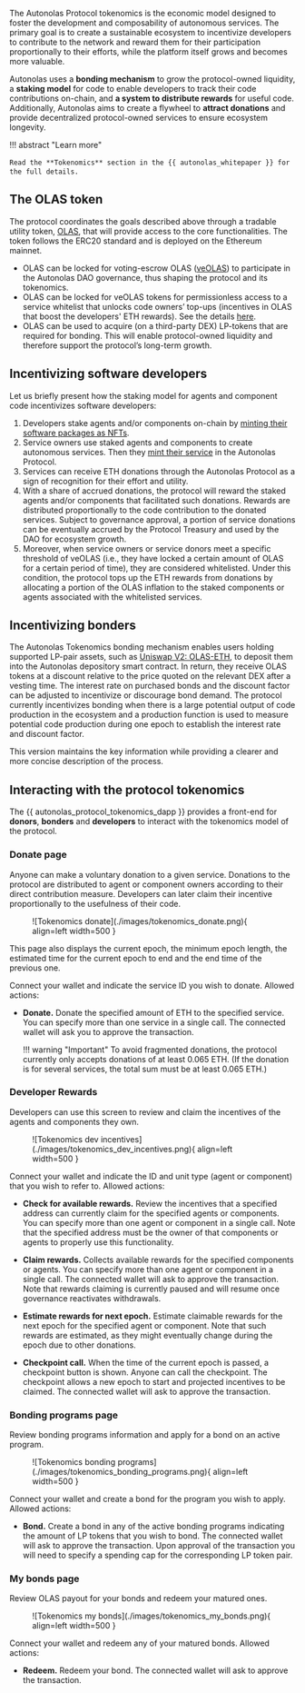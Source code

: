 The Autonolas Protocol tokenomics is the economic model designed to foster the development and composability of autonomous services. The primary goal is to create a sustainable ecosystem to incentivize developers to contribute to the network and reward them for their participation proportionally to their efforts, while the platform itself grows and becomes more valuable.

Autonolas uses a **bonding mechanism** to grow the protocol-owned liquidity, a **staking model** for code to enable developers to track their code contributions on-chain, and **a system to distribute rewards** for useful code. Additionally, Autonolas aims to create a flywheel to **attract donations** and provide decentralized protocol-owned services to ensure ecosystem longevity.

!!! abstract "Learn more"

    Read the **Tokenomics** section in the {{ autonolas_whitepaper }} for the full details.

## The OLAS token

The protocol coordinates the goals described above through a tradable utility token,
[OLAS](https://etherscan.io/address/0x0001A500A6B18995B03f44bb040A5fFc28E45CB0), that will provide access to the core functionalities. The
token follows the ERC20 standard and is deployed on the Ethereum mainnet.

* OLAS can be locked for voting-escrow OLAS ([veOLAS](https://etherscan.io/address/0x7e01A500805f8A52Fad229b3015AD130A332B7b3)) to participate in the Autonolas DAO governance, thus shaping the protocol and its tokenomics.
* OLAS can be locked for veOLAS tokens for permissionless access to a service whitelist that
unlocks code owners’ top-ups (incentives in OLAS that boost the developers' ETH rewards). See the details [here](https://github.com/valory-xyz/autonolas-tokenomics/blob/main/docs/Autonolas_tokenomics_audit.pdf).
* OLAS can be used to acquire (on a third-party DEX) LP-tokens that are required for
bonding. This will enable protocol-owned liquidity and therefore support the protocol’s long-term growth.

## Incentivizing software developers

Let us briefly present how the staking model for agents and component code incentivizes software developers:

1. Developers stake agents and/or components on-chain by [minting their software packages as NFTs](./mint_packages_nfts.md#mint-a-component).
2. Service owners use staked agents and components to create autonomous
services. Then they [mint their service](./mint_packages_nfts.md#mint-a-service) in the Autonolas Protocol.
3. Services can receive ETH donations through the Autonolas Protocol as a sign of recognition for their effort and utility.
4. With a share of accrued donations, the protocol will reward the staked agents and/or components that facilitated such donations. Rewards are distributed proportionally to the code contribution to the donated services. Subject to governance approval, a portion of service donations can be eventually accrued by the Protocol Treasury and used by the DAO for ecosystem growth.
5. Moreover, when service owners or service donors meet a specific threshold of veOLAS (i.e., they have locked a certain amount of OLAS for a certain period of time), they are considered whitelisted. Under this condition, the protocol tops up the ETH rewards from donations by allocating a portion of the OLAS inflation to the staked components or agents associated with the whitelisted services.

## Incentivizing bonders

The Autonolas Tokenomics bonding mechanism enables users holding supported LP-pair assets, such as [Uniswap V2: OLAS-ETH](https://etherscan.io/address/0x09d1d767edf8fa23a64c51fa559e0688e526812f), to deposit them into the Autonolas depository smart contract. In return, they receive OLAS tokens at a discount relative to the price quoted on the relevant DEX after a vesting time. The interest rate on purchased bonds and the discount factor can be adjusted to incentivize or discourage bond demand. The protocol currently incentivizes bonding when there is a large potential output of code production in the ecosystem and a production function is used to measure potential code production during one epoch to establish the interest rate and discount factor.

This version maintains the key information while providing a clearer and more concise description of the process.

## Interacting with the protocol tokenomics

The {{ autonolas_protocol_tokenomics_dapp }} provides a front-end for **donors**, **bonders** and **developers** to interact with the tokenomics model of the protocol.

### Donate page

Anyone can make a voluntary donation to a given service. Donations to the protocol are distributed to agent or component owners according to their direct contribution measure. Developers can later claim their incentive proportionally to the usefulness of their code.

<figure markdown>
![Tokenomics donate](./images/tokenomics_donate.png){ align=left width=500 }
</figure>

This page also displays the current epoch, the minimum epoch length, the estimated time for the current epoch to end and the end time of the previous one. 

Connect your wallet and indicate the service ID you wish to donate. Allowed actions:

* **Donate.** Donate the specified amount of ETH to the specified service. You can specify more than one service in a single call. The connected wallet will ask you to approve the transaction.

    !!! warning "Important"
        To avoid fragmented donations, the protocol currently only accepts donations of at least 0.065 ETH. (If the donation is for several services, the total sum must be at least 0.065 ETH.)

### Developer Rewards

Developers can use this screen to review and claim the incentives of the agents and components they own. 

<figure markdown>
![Tokenomics dev incentives](./images/tokenomics_dev_incentives.png){ align=left width=500 }
</figure>

 Connect your wallet and indicate the ID and unit type (agent or component) that you wish to refer to. Allowed actions:

* **Check for available rewards.** Review the incentives that a specified address can currently claim for the specified agents or components. You can specify more than one agent or component in a single call. Note that the specified address must be the owner of that components or agents to properly use this functionality.

* **Claim rewards.** Collects available rewards for the specified components or agents. You can specify more than one agent or component in a single call. The connected wallet will ask to approve the transaction. Note that rewards claiming is currently paused and will resume once governance reactivates withdrawals.

* **Estimate rewards for next epoch.** Estimate claimable rewards for the next epoch for the specified agent or component. Note that such rewards are estimated, as they might eventually change during the epoch due to other donations.

* **Checkpoint call.** When the time of the current epoch is passed, a checkpoint button is shown.  Anyone can call the checkpoint. The checkpoint allows a new epoch to start and projected incentives to be claimed. The connected wallet will ask to approve the transaction.

### Bonding programs page

Review bonding programs information and apply for a bond on an active program.

<figure markdown>
![Tokenomics bonding programs](./images/tokenomics_bonding_programs.png){ align=left width=500 }
</figure>

Connect your wallet and create a bond for the program you wish to apply. Allowed actions:

* **Bond.** Create a bond in any of the active bonding programs indicating the amount of LP tokens that you wish to bond. The connected wallet will ask to approve the transaction. Upon approval of the transaction you will need to specify a spending cap for the corresponding LP token pair.  

### My bonds page

Review OLAS payout for your bonds and redeem your matured ones.

<figure markdown>
![Tokenomics my bonds](./images/tokenomics_my_bonds.png){ align=left width=500 }
</figure>

Connect your wallet and redeem any of your matured bonds. Allowed actions:

* **Redeem.** Redeem your bond. The connected wallet will ask to approve the transaction.
